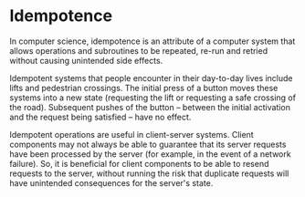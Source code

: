 # Idempotence

In computer science, idempotence is an attribute of a computer system that allows operations and subroutines to be repeated, re-run and retried without causing unintended side effects.

Idempotent systems that people encounter in their day-to-day lives include lifts and pedestrian crossings. The initial press of a button moves these systems into a new state (requesting the lift or requesting a safe crossing of the road). Subsequent pushes of the button – between the initial activation and the request being satisfied – have no effect.

Idempotent operations are useful in client-server systems. Client components may not always be able to guarantee that its server requests have been processed by the server (for example, in the event of a network failure). So, it is beneficial for client components to be able to resend requests to the server, without running the risk that duplicate requests will have unintended consequences for the server's state.
